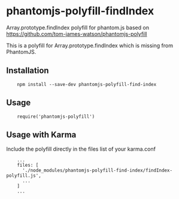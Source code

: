 # phantomjs-polyfill-findIndex

Array.prototype.findIndex polyfill for phantom.js based on https://github.com/tom-james-watson/phantomjs-polyfill

This is a polyfill for Array.prototype.findIndex which is missing from PhantomJS.


## Installation

```
    npm install --save-dev phantomjs-polyfill-find-index
```


## Usage

```
    require('phantomjs-polyfill')
```


## Usage with Karma

Include the polyfill directly in the files list of your karma.conf

```
    ...
    files: [
      './node_modules/phantomjs-polyfill-find-index/findIndex-polyfill.js',
      ...
    ]
    ...
```
